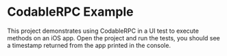 #  CodableRPC Example

This project demonstrates using CodableRPC in a UI test to execute methods on an iOS app. Open the project and run the tests, you should see a timestamp returned from the app printed in the console.
